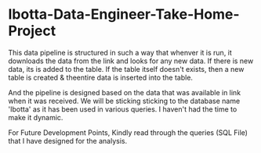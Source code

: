 # Ibotta-Data-Engineer-Take-Home-Project

This data pipeline is structured in such a way that whenver it is run, it downloads the data from the link and looks for any new data. If there is new data, its is added to the table. If the table itself doesn't exists, then a new table is created & theentire data is inserted into the table.  

And the pipeline is designed based on the data that was available in link when it was received.  We will be sticking sticking to the database name 'Ibotta' as it has been used in various queries.  I haven't had the time to make it dynamic.  

For Future Development Points, Kindly read through the queries (SQL File) that I have designed for the analysis.
